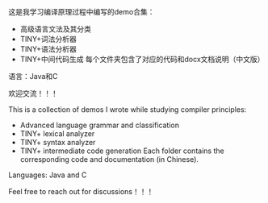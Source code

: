 这是我学习编译原理过程中编写的demo合集：
- 高级语言文法及其分类
- TINY+词法分析器
- TINY+语法分析器
- TINY+中间代码生成
每个文件夹包含了对应的代码和docx文档说明（中文版）

语言：Java和C

欢迎交流！！！

This is a collection of demos I wrote while studying compiler principles:
- Advanced language grammar and classification
- TINY+ lexical analyzer
- TINY+ syntax analyzer
- TINY+ intermediate code generation
Each folder contains the corresponding code and documentation (in Chinese).

Languages: Java and C

Feel free to reach out for discussions！！！

